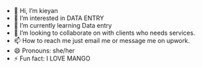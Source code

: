 - 👋 Hi, I’m kieyan
- 👀 I’m interested in DATA ENTRY
- 🌱 I’m currently learning Data entry
- 💞️ I’m looking to collaborate on with clients who needs services.
- 📫 How to reach me just email me or message me on upwork.
- 😄 Pronouns: she/her
- ⚡ Fun fact: I LOVE MANGO
